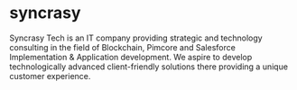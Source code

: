 # syncrasy
Syncrasy Tech is an IT company providing strategic and technology consulting in the field of Blockchain, Pimcore and Salesforce Implementation &amp; Application development. We aspire to develop technologically advanced client-friendly solutions there providing a unique customer experience.
